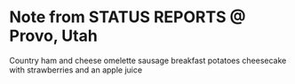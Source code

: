 # Note from STATUS REPORTS @ Provo, Utah

Country ham and cheese omelette sausage breakfast potatoes cheesecake with strawberries and an apple juice
